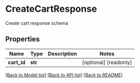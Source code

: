 # CreateCartResponse

Create cart response schema
## Properties
Name | Type | Description | Notes
------------ | ------------- | ------------- | -------------
**cart_id** | **str** |  | [optional] [readonly] 

[[Back to Model list]](../README.md#documentation-for-models) [[Back to API list]](../README.md#documentation-for-api-endpoints) [[Back to README]](../README.md)


